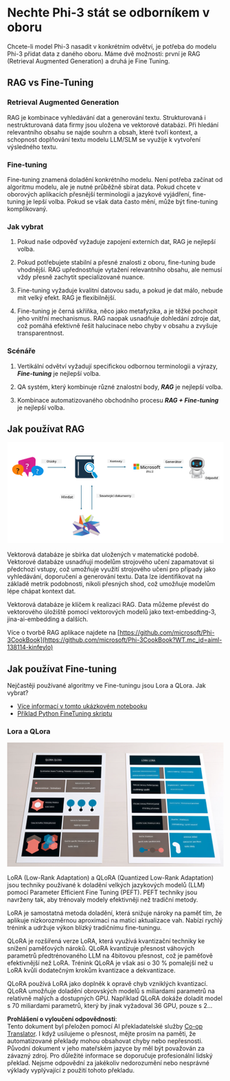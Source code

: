 <!--
CO_OP_TRANSLATOR_METADATA:
{
  "original_hash": "743d7e9cb9c4e8ea642d77bee657a7fa",
  "translation_date": "2025-07-17T10:00:23+00:00",
  "source_file": "md/03.FineTuning/LetPhi3gotoIndustriy.md",
  "language_code": "cs"
}
-->
# **Nechte Phi-3 stát se odborníkem v oboru**

Chcete-li model Phi-3 nasadit v konkrétním odvětví, je potřeba do modelu Phi-3 přidat data z daného oboru. Máme dvě možnosti: první je RAG (Retrieval Augmented Generation) a druhá je Fine Tuning.

## **RAG vs Fine-Tuning**

### **Retrieval Augmented Generation**

RAG je kombinace vyhledávání dat a generování textu. Strukturovaná i nestrukturovaná data firmy jsou uložena ve vektorové databázi. Při hledání relevantního obsahu se najde souhrn a obsah, které tvoří kontext, a schopnost doplňování textu modelu LLM/SLM se využije k vytvoření výsledného textu.

### **Fine-tuning**

Fine-tuning znamená doladění konkrétního modelu. Není potřeba začínat od algoritmu modelu, ale je nutné průběžně sbírat data. Pokud chcete v oborových aplikacích přesnější terminologii a jazykové vyjádření, fine-tuning je lepší volba. Pokud se však data často mění, může být fine-tuning komplikovaný.

### **Jak vybrat**

1. Pokud naše odpověď vyžaduje zapojení externích dat, RAG je nejlepší volba.

2. Pokud potřebujete stabilní a přesné znalosti z oboru, fine-tuning bude vhodnější. RAG upřednostňuje vytažení relevantního obsahu, ale nemusí vždy přesně zachytit specializované nuance.

3. Fine-tuning vyžaduje kvalitní datovou sadu, a pokud je dat málo, nebude mít velký efekt. RAG je flexibilnější.

4. Fine-tuning je černá skříňka, něco jako metafyzika, a je těžké pochopit jeho vnitřní mechanismus. RAG naopak usnadňuje dohledání zdroje dat, což pomáhá efektivně řešit halucinace nebo chyby v obsahu a zvyšuje transparentnost.

### **Scénáře**

1. Vertikální odvětví vyžadují specifickou odbornou terminologii a výrazy, ***Fine-tuning*** je nejlepší volba.

2. QA systém, který kombinuje různé znalostní body, ***RAG*** je nejlepší volba.

3. Kombinace automatizovaného obchodního procesu ***RAG + Fine-tuning*** je nejlepší volba.

## **Jak používat RAG**

![rag](../../../../translated_images/rag.2014adc59e6f6007bafac13e800a6cbc3e297fbb9903efe20a93129bd13987e9.cs.png)

Vektorová databáze je sbírka dat uložených v matematické podobě. Vektorové databáze usnadňují modelům strojového učení zapamatovat si předchozí vstupy, což umožňuje využití strojového učení pro případy jako vyhledávání, doporučení a generování textu. Data lze identifikovat na základě metrik podobnosti, nikoli přesných shod, což umožňuje modelům lépe chápat kontext dat.

Vektorová databáze je klíčem k realizaci RAG. Data můžeme převést do vektorového úložiště pomocí vektorových modelů jako text-embedding-3, jina-ai-embedding a dalších.

Více o tvorbě RAG aplikace najdete na [https://github.com/microsoft/Phi-3CookBook](https://github.com/microsoft/Phi-3CookBook?WT.mc_id=aiml-138114-kinfeylo)

## **Jak používat Fine-tuning**

Nejčastěji používané algoritmy ve Fine-tuningu jsou Lora a QLora. Jak vybrat?
- [Více informací v tomto ukázkovém notebooku](../../../../code/04.Finetuning/Phi_3_Inference_Finetuning.ipynb)
- [Příklad Python FineTuning skriptu](../../../../code/04.Finetuning/FineTrainingScript.py)

### **Lora a QLora**

![lora](../../../../translated_images/qlora.e6446c988ee04ca08807488bb7d9e2c0ea7ef4af9d000fc6d13032b4ac2de18d.cs.png)

LoRA (Low-Rank Adaptation) a QLoRA (Quantized Low-Rank Adaptation) jsou techniky používané k doladění velkých jazykových modelů (LLM) pomocí Parameter Efficient Fine Tuning (PEFT). PEFT techniky jsou navrženy tak, aby trénovaly modely efektivněji než tradiční metody.

LoRA je samostatná metoda doladění, která snižuje nároky na paměť tím, že aplikuje nízkorozměrnou aproximaci na matici aktualizace vah. Nabízí rychlý trénink a udržuje výkon blízký tradičnímu fine-tuningu.

QLoRA je rozšířená verze LoRA, která využívá kvantizační techniky ke snížení paměťových nároků. QLoRA kvantizuje přesnost váhových parametrů předtrénovaného LLM na 4bitovou přesnost, což je paměťově efektivnější než LoRA. Trénink QLoRA je však asi o 30 % pomalejší než u LoRA kvůli dodatečným krokům kvantizace a dekvantizace.

QLoRA používá LoRA jako doplněk k opravě chyb vzniklých kvantizací. QLoRA umožňuje doladění obrovských modelů s miliardami parametrů na relativně malých a dostupných GPU. Například QLoRA dokáže doladit model s 70 miliardami parametrů, který by jinak vyžadoval 36 GPU, pouze s 2...

**Prohlášení o vyloučení odpovědnosti**:  
Tento dokument byl přeložen pomocí AI překladatelské služby [Co-op Translator](https://github.com/Azure/co-op-translator). I když usilujeme o přesnost, mějte prosím na paměti, že automatizované překlady mohou obsahovat chyby nebo nepřesnosti. Původní dokument v jeho mateřském jazyce by měl být považován za závazný zdroj. Pro důležité informace se doporučuje profesionální lidský překlad. Nejsme odpovědní za jakékoliv nedorozumění nebo nesprávné výklady vyplývající z použití tohoto překladu.